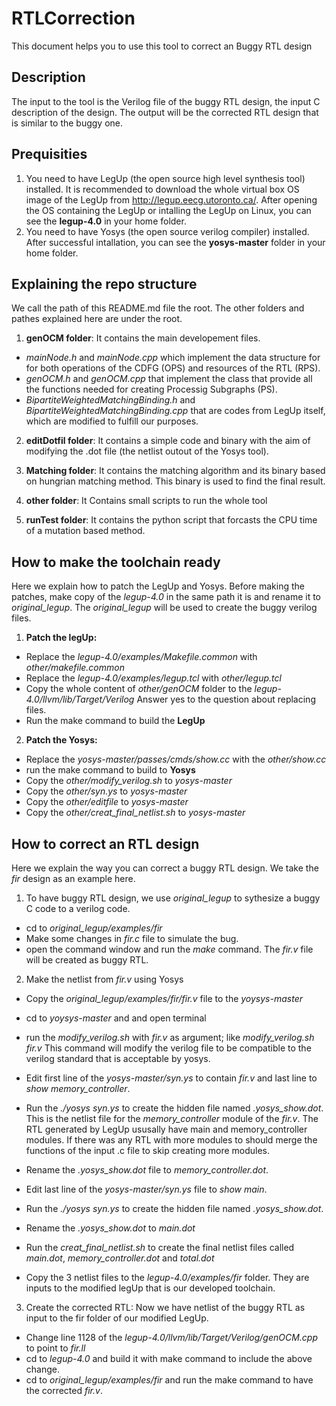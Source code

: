 # RTLCorrection
This document helps you to use this tool to correct an Buggy RTL design

## Description
The input to the tool is the Verilog file of the buggy RTL design, the input C description
of the design. The output will be the corrected RTL design that is similar to the buggy one. 

## Prequisities
1. You need to have LegUp (the open source high level synthesis tool) installed. 
   It is recommended to download the whole virtual box OS image of the LegUp from 
   http://legup.eecg.utoronto.ca/. 
   After opening the OS containing the LegUp or intalling the LegUp on Linux, you can see the 
   **legup-4.0** in your home folder.
2. You need to have Yosys (the open source verilog compiler) installed. After successful intallation,
   you can see the **yosys-master** folder in your home folder. 

## Explaining the repo structure
We call the path of this README.md file the root.
The other folders and pathes explained here are under the root. 

1. **genOCM folder**: It contains the main developement files. 
- *mainNode.h* and *mainNode.cpp* which implement the data structure for for both operations of 
  the CDFG (OPS) and resources of the RTL (RPS).
- *genOCM.h* and *genOCM.cpp* that implement the class that provide all the functions needed for
  creating Processig Subgraphs (PS). 
- *BipartiteWeightedMatchingBinding.h* and *BipartiteWeightedMatchingBinding.cpp* that are codes
  from LegUp itself, which are modified to fulfill our purposes. 

2. **editDotfil folder**: It contains a simple code and binary with the aim of modifying the .dot 
   file (the netlist outout of the Yosys tool).
    
3. **Matching folder**: It contains the matching algorithm and its binary based on hungrian matching
   method. This binary is used to find the final result. 

4. **other folder**: It Contains small scripts to run the whole tool

5. **runTest folder**: It contains the python script that forcasts the CPU time of a mutation based method. 

## How to make the toolchain ready 
Here we explain how to patch the LegUp and Yosys.
Before making the patches, make copy of the *legup-4.0* in the same path it is and rename it
to *original_legup*. The *original_legup* will be used to create the buggy verilog files. 

1. **Patch the legUp:**
-  Replace the *legup-4.0/examples/Makefile.common* with *other/makefile.common*
-  Replace the *legup-4.0/examples/legup.tcl* with *other/legup.tcl*
-  Copy the whole content of *other/genOCM* folder to the *legup-4.0/llvm/lib/Target/Verilog*
   Answer yes to the question about replacing files.
-  Run the make command to build the **LegUp**


2. **Patch the Yosys:**
-  Replace the *yosys-master/passes/cmds/show.cc* with the *other/show.cc*
-  run the make command to build to **Yosys**
-  Copy the *other/modify_verilog.sh* to *yosys-master*
-  Copy the *other/syn.ys* to *yosys-master*
-  Copy the *other/editfile* to *yosys-master*
-  Copy the *other/creat_final_netlist.sh* to *yosys-master*


## How to correct an RTL design
Here we explain the way you can correct a buggy RTL design. 
We take the *fir* design as an example here. 

1. To have buggy RTL design, we use *original_legup* to sythesize a buggy C code to a verilog code.
-  cd to *original_legup/examples/fir*
-  Make some changes in *fir.c* file to simulate the bug.
-  open the command window and run the *make* command. The *fir.v* file will be created as buggy RTL.

2. Make the netlist from *fir.v* using Yosys 
-  Copy the *original_legup/examples/fir/fir.v* file to the *yoysys-master*
-  cd to *yoysys-master* and and open terminal 
-  run the *modify_verilog.sh* with *fir.v* as argument; like *modify_verilog.sh fir.v*
   This command will modify the verilog file to be compatible to the verilog standard that is acceptable 
   by yosys.

-  Edit first line of the *yosys-master/syn.ys* to contain *fir.v* and last line to *show memory_controller*.
-  Run the *./yosys syn.ys* to create the hidden file named *.yosys_show.dot*. This is the netlist file 
   for the *memory_controller* module of the *fir.v*. The RTL generated by LegUp ususally have main and memory_controller modules. 
   If there was any RTL with more modules to should merge the functions of the input .c file to skip creating more modules.

-  Rename the *.yosys_show.dot* file to *memory_controller.dot*.
-  Edit last line of the *yosys-master/syn.ys* file to *show main*.
-  Run the *./yosys syn.ys* to create the hidden file named *.yosys_show.dot*.
-  Rename the *.yosys_show.dot* to *main.dot*
-  Run the *creat_final_netlist.sh* to create the final netlist files called *main.dot*, 
   *memory_controller.dot* and *total.dot*
-  Copy the 3 netlist files to the *legup-4.0/examples/fir* folder. They are inputs to the modified legUp
   that is our developed toolchain. 

3. Create the corrected RTL:
   Now we have netlist of the buggy RTL as input to the fir folder of our modified LegUp. 
-  Change line 1128 of the *legup-4.0/llvm/lib/Target/Verilog/genOCM.cpp* to point to *fir.ll*
-  cd to *legup-4.0* and build it with make command to include the above change.
-  cd to *original_legup/examples/fir* and run the make command to have the corrected *fir.v*. 

